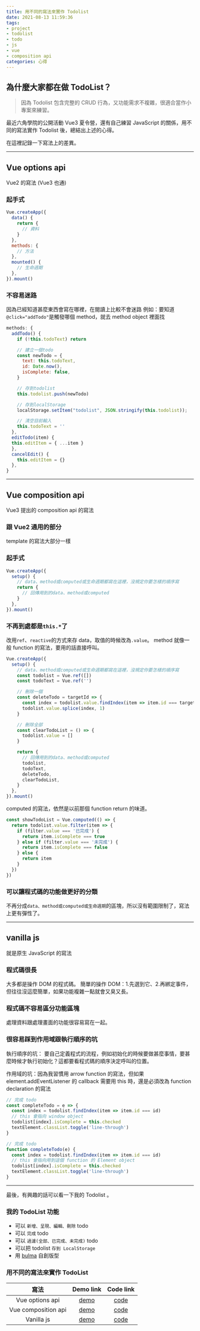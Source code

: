 ```yaml
---
title: 用不同的寫法來實作 Todolist
date: 2021-08-13 11:59:36
tags:
- project
- todolist
- todo
- js
- vue
- composition api
categories: 心得
---
```


## 為什麼大家都在做 TodoList？

> 因為 Todolist 包含完整的 CRUD 行為，又功能需求不複雜，很適合當作小專案來練習。

最近六角學院的公開活動 Vue3 夏令營，還有自己練習 JavaScript 的關係，用不同的寫法實作 Todolist 後，總結出上述的心得。

在這裡記錄一下寫法上的差異。

<!-- more -->
---

## Vue options api

Vue2 的寫法 (Vue3 也通)

### 起手式

```js
Vue.createApp({
  data() {
    return {
      // 資料
    }
  },
  methods: {
    // 方法
  },
  mounted() {
    // 生命週期
  },
}).mount()
```

### 不容易迷路

因為已經知道甚麼東西會寫在哪裡，在閱讀上比較不會迷路
例如：要知道`@click="addTodo"`是觸發哪個 method，就去 method object 裡面找

```js
methods: {
  addTodo() {
    if (!this.todoText) return

    // 建立一個todo
    const newTodo = {
      text: this.todoText,
      id: Date.now(),
      isComplete: false,
    }

    // 存到todolist
    this.todolist.push(newTodo)

    // 存到localStorage
    localStorage.setItem("todolist", JSON.stringify(this.todolist));

    // 清空目前輸入
    this.todoText = ''
  },
  editTodo(item) {
  this.editItem = { ...item }
  },
  cancelEdit() {
    this.editItem = {}
  },
}
```

---

## Vue composition api

Vue3 提出的 composition api 的寫法

### 跟 Vue2 通用的部分

template 的寫法大部分一樣

### 起手式

```js
Vue.createApp({
  setup() {
    // data、method或computed或生命週期都寫在這裡，沒規定你要怎樣的順序寫
    return {
      // 回傳用到的data、method或computed
    }
  },
}).mount()
```

### 不再到處都是`this.*`了

改用`ref`、`reactive`的方式來存 data，取值的時候改為`.value`。
method 就像一般 function 的寫法，要用的話直接呼叫。

```js
Vue.createApp({
  setup() {
    // data、method或computed或生命週期都寫在這裡，沒規定你要怎樣的順序寫
    const todolist = Vue.ref([])
    const todoText = Vue.ref('')

    // 刪除一個
    const deleteTodo = targetId => {
      const index = todolist.value.findIndex(item => item.id === targetId)
      todolist.value.splice(index, 1)
    }

    // 刪除全部
    const clearTodoList = () => {
      todolist.value = []
    }

    return {
      // 回傳用到的data、method或computed
      todolist,
      todoText,
      deleteTodo,
      clearTodoList,
    }
  },
}).mount()
```

computed 的寫法，依然是以前那個 function return 的味道。

```js
const showTodoList = Vue.computed(() => {
  return todolist.value.filter(item => {
    if (filter.value === '已完成') {
      return item.isComplete === true
    } else if (filter.value === '未完成') {
      return item.isComplete === false
    } else {
      return item
    }
  })
})
```

### 可以讓程式碼的功能做更好的分類

不再分成`data、method或computed或生命週期`的區塊，所以沒有範圍限制了，寫法上更有彈性了。

---

## vanilla js

就是原生 JavaScript 的寫法

### 程式碼很長

大多都是操作 DOM 的程式碼。
簡單的操作 DOM：1.先選到它、2.再綁定事件，但往往沒這麼簡單，如果功能複雜一點就會又臭又長。

### 程式碼不容易區分功能區塊

處理資料跟處理畫面的功能很容易寫在一起。

### 很容易踩到作用域跟執行順序的坑

執行順序的坑：
要自己定義程式的流程，例如初始化的時候要做甚麼事情，要甚麼時候才執行初始化？這都要看程式碼的順序決定呼叫的位置。

作用域的坑：因為我習慣用 arrow function 的寫法，但如果 element.addEventListener 的 callback 需要用 this 時，還是必須改為 function declaration 的寫法

```js
// 完成 todo
const completeTodo = e => {
  const index = todolist.findIndex(item => item.id === id)
  // this 會指向 window object
  todolist[index].isComplete = this.checked
  textElement.classList.toggle('line-through')
}

// 完成 todo
function completeTodo(e) {
  const index = todolist.findIndex(item => item.id === id)
  // this 會指向用到這個 function 的 Element object
  todolist[index].isComplete = this.checked
  textElement.classList.toggle('line-through')
}
```
---
最後，有興趣的話可以看一下我的 Todolist 。

### 我的 TodoList 功能

- 可以 `新增、呈現、編輯、刪除` todo
- 可以 `完成` todo
- 可以 `過濾(全部、已完成、未完成)` todo
- 可以把 todolist `存到 LocalStorage`
- 用 [bulma](https://bulma.io/) 自創版型

### 用不同的寫法來實作 TodoList

|        寫法         |                               Demo link                               |                                     Code link                                      |
| :-----------------: | :-------------------------------------------------------------------: | :--------------------------------------------------------------------------------: |
|   Vue options api   |   [demo](https://bolaslien.github.io/todolist/vue-options-api.html)   |   [code](https://github.com/BolasLien/todolist/blob/master/vue-options-api.html)   |
| Vue composition api | [demo](https://bolaslien.github.io/todolist/vue-composition-api.html) | [code](https://github.com/BolasLien/todolist/blob/master/vue-composition-api.html) |
|     Vanilla js      |     [demo](https://bolaslien.github.io/todolist/vanilla-js.html)      |     [code](https://github.com/BolasLien/todolist/blob/master/vanilla-js.html)      |
